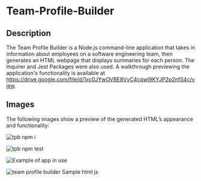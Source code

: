 # Team-Profile-Builder


## Description

The Team Profile Builder is a Node.js command-line application that takes in information about employees on a software engineering team, then generates an HTML webpage that displays summaries for each person. The Inquirer and Jest Packages were also used. A walkthrough previewing the application's functionality is available at https://drive.google.com/file/d/1xc0JYwOVBE8VvC4cqwI9KYJP2p2nfS4c/view.


## Images

The following images show a preview of the generated HTML’s appearance and functionality:

![tpb npm i](https://user-images.githubusercontent.com/110131964/217759507-13278d33-a98c-4500-b0ec-b08ecce0cf42.jpg)

![tpb npm test](https://user-images.githubusercontent.com/110131964/217759538-1acc5766-73c5-43d6-9a36-ef713d905d65.jpg)

![Example of app in use](https://user-images.githubusercontent.com/110131964/217760288-56438f28-1430-4a7b-8d75-2eb4731827c6.jpg)

![team profile builder Sample html js](https://user-images.githubusercontent.com/110131964/217760327-4cde272d-b977-490b-9e84-a239b26ede8b.jpg)


